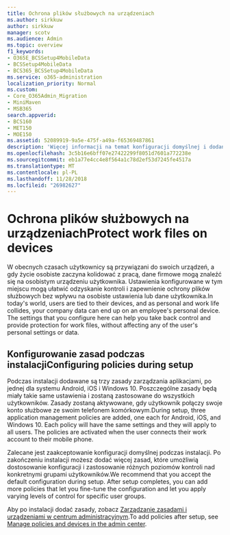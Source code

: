```yaml
---
title: Ochrona plików służbowych na urządzeniach
ms.author: sirkkuw
author: sirkkuw
manager: scotv
ms.audience: Admin
ms.topic: overview
f1_keywords:
- O365E_BCSSetup4MobileData
- BCSSetup4MobileData
- BCS365_BCSSetup4MobileData
ms.service: o365-administration
localization_priority: Normal
ms.custom:
- Core_O365Admin_Migration
- MiniMaven
- MSB365
search.appverid:
- BCS160
- MET150
- MOE150
ms.assetid: 52089919-9a5e-475f-a49a-f65369487861
description: 'Więcej informacji na temat konfiguracji domyślnej i dodanie zasady zarządzania aplikacjami, aby chronić dane firmy na osobistej urządzeniach mobilnych użytkowników. '
ms.openlocfilehash: 3c5b16e6bff07e27422299f8051d7601a772238e
ms.sourcegitcommit: eb1a77e4cc4e8f564a1c78d2ef53d7245fe4517a
ms.translationtype: MT
ms.contentlocale: pl-PL
ms.lasthandoff: 11/28/2018
ms.locfileid: "26982627"
---
```

# <a name="protect-work-files-on-devices"></a><span data-ttu-id="6b1f7-103">Ochrona plików służbowych na urządzeniach</span><span class="sxs-lookup"><span data-stu-id="6b1f7-103">Protect work files on devices</span></span>

<span data-ttu-id="6b1f7-p101">W obecnych czasach użytkownicy są przywiązani do swoich urządzeń, a gdy życie osobiste zaczyna kolidować z pracą, dane firmowe mogą znaleźć się na osobistym urządzeniu użytkownika. Ustawienia konfigurowane w tym miejscu mogą ułatwić odzyskanie kontroli i zapewnienie ochrony plików służbowych bez wpływu na osobiste ustawienia lub dane użytkownika.</span><span class="sxs-lookup"><span data-stu-id="6b1f7-p101">In today's world, users are tied to their devices, and as personal and work life collides, your company data can end up on an employee's personal device. The settings that you configure here can help you take back control and provide protection for work files, without affecting any of the user's personal settings or data.</span></span>
  
## <a name="configuring-policies-during-setup"></a><span data-ttu-id="6b1f7-106">Konfigurowanie zasad podczas instalacji</span><span class="sxs-lookup"><span data-stu-id="6b1f7-106">Configuring policies during setup</span></span>

<span data-ttu-id="6b1f7-p102">Podczas instalacji dodawane są trzy zasady zarządzania aplikacjami, po jednej dla systemu Android, iOS i Windows 10. Poszczególne zasady będą miały takie same ustawienia i zostaną zastosowane do wszystkich użytkowników. Zasady zostaną aktywowane, gdy użytkownik połączy swoje konto służbowe ze swoim telefonem komórkowym.</span><span class="sxs-lookup"><span data-stu-id="6b1f7-p102">During setup, three application management policies are added, one each for Android, iOS, and Windows 10. Each policy will have the same settings and they will apply to all users. The policies are activated when the user connects their work account to their mobile phone.</span></span>
  
<span data-ttu-id="6b1f7-p103">Zalecane jest zaakceptowanie konfiguracji domyślnej podczas instalacji. Po zakończeniu instalacji możesz dodać więcej zasad, które umożliwią dostosowanie konfiguracji i zastosowanie różnych poziomów kontroli nad konkretnymi grupami użytkowników.</span><span class="sxs-lookup"><span data-stu-id="6b1f7-p103">We recommend that you accept the default configuration during setup. After setup completes, you can add more policies that let you fine-tune the configuration and let you apply varying levels of control for specific user groups.</span></span>
  
<span data-ttu-id="6b1f7-112">Aby po instalacji dodać zasady, zobacz [Zarządzanie zasadami i urządzeniami w centrum administracyjnym](manage.md).</span><span class="sxs-lookup"><span data-stu-id="6b1f7-112">To add policies after setup, see [Manage policies and devices in the admin center](manage.md).</span></span>
  

